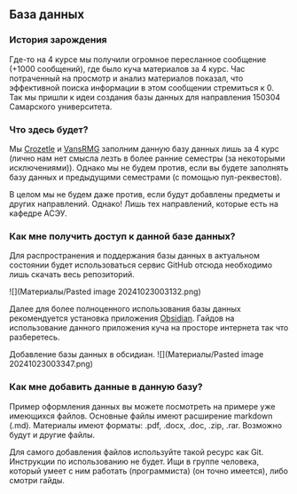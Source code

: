 ## База данных

### История зарождения

Где-то на 4 курсе мы получили огромное пересланное сообщение (+1000 сообщений), где было куча материалов за 4 курс. Час потраченный на просмотр и анализ материалов показал, что эффективной поиска информации в этом сообщении стремиться к 0. Так мы пришли к идеи создания базы данных для направления 150304 Самарского университета.

### Что здесь будет?

Мы [Crozetle](https://github.com/Crozetle) и [VansRMG](https://github.com/VansRMG) заполним данную базу данных лишь за 4 курс (лично нам нет смысла лезть в более ранние семестры (за некоторыми исключениями)). Однако мы не будем против, если вы будете заполнять базу данных и предыдущими семестрами (с помощью пул-реквестов).

В целом мы не будем даже против, если будут добавлены предметы и других направлений. Однако! Лишь тех направлений, которые есть на кафедре АСЭУ.

### Как мне получить доступ к данной базе данных?

Для распространения и поддержания базы данных в актуальном состоянии будет использоваться сервис GitHub отсюда необходимо лишь скачать весь репозиторий.

![](Материалы/Pasted image 20241023003132.png)

Далее для более полноценного использования базы данных рекомендуется установка приложения [Obsidian](https://obsidian.md). Гайдов на использование данного приложения куча на просторе интернета так что разберетесь.

Добавление базы данных в обсидиан.
![](Материалы/Pasted image 20241023003347.png)
### Как мне добавить данные в данную базу?

Пример оформления данных вы можете посмотреть на примере уже имеющихся файлов. Основные файлы имеют расширение markdown (.md). Материалы имеют форматы: .pdf, .docx, .doc, .zip, .rar. Возможно будут и другие файлы.

Для самого добавления файлов используйте такой ресурс как Git. Инструкции по использованию не будет. Ищи в группе человека, который умеет с ним работать (программиста) (он точно имеется), либо смотри гайды.
